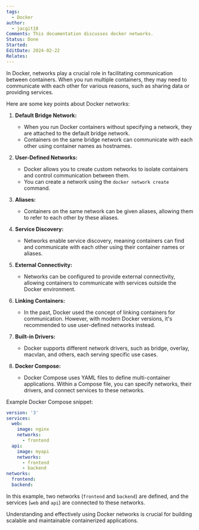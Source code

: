 ```yaml
---
tags:
  - Docker
author:
  - jacgit18
Comments: This documentation discusses docker networks.
Status: Done
Started: 
EditDate: 2024-02-22
Relates:
---
```

In Docker, networks play a crucial role in facilitating communication between containers. When you run multiple containers, they may need to communicate with each other for various reasons, such as sharing data or providing services.

Here are some key points about Docker networks:

1. **Default Bridge Network:**
   - When you run Docker containers without specifying a network, they are attached to the default bridge network.
   - Containers on the same bridge network can communicate with each other using container names as hostnames.

2. **User-Defined Networks:**
   - Docker allows you to create custom networks to isolate containers and control communication between them.
   - You can create a network using the `docker network create` command.

3. **Aliases:**
   - Containers on the same network can be given aliases, allowing them to refer to each other by these aliases.

4. **Service Discovery:**
   - Networks enable service discovery, meaning containers can find and communicate with each other using their container names or aliases.

5. **External Connectivity:**
   - Networks can be configured to provide external connectivity, allowing containers to communicate with services outside the Docker environment.

6. **Linking Containers:**
   - In the past, Docker used the concept of linking containers for communication. However, with modern Docker versions, it's recommended to use user-defined networks instead.

7. **Built-in Drivers:**
   - Docker supports different network drivers, such as bridge, overlay, macvlan, and others, each serving specific use cases.

8. **Docker Compose:**
   - Docker Compose uses YAML files to define multi-container applications. Within a Compose file, you can specify networks, their drivers, and connect services to these networks.

Example Docker Compose snippet:

```yaml
version: '3'
services:
  web:
    image: nginx
    networks:
      - frontend
  api:
    image: myapi
    networks:
      - frontend
      - backend
networks:
  frontend:
  backend:
```

In this example, two networks (`frontend` and `backend`) are defined, and the services (`web` and `api`) are connected to these networks.

Understanding and effectively using Docker networks is crucial for building scalable and maintainable containerized applications.